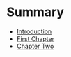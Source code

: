 # Summary

* [Introduction](README.md)
* [First Chapter](chapter1.md)
* [Chapter Two](chapter_two.md)

